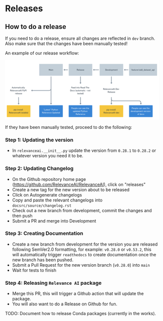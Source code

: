 # Releases 

## How to do a release 

If you need to do a release, ensure all changes are reflected in `dev` branch. 
Also make sure that the changes have been manually tested!

An example of our release workflow:

![Release Workflow](assets/release_workflow.png)

If they have been manually tested, proceed to do the following: 


### Step 1: Updating the version

- In `relevanceai.__init__.py` update the version from `0.28.1` to `0.28.2` or whatever version you need it to be.

### Step 2: Updating Changelog

- On the Github repository home page (https://github.com/RelevanceAI/RelevanceAI), click on "releases"
- Create a new tag for the new version about to be released
- Click on Autogenerate changelogs
- Copy and paste the relevant changelogs into `docsrc/source/changelog.rst`
- Check out a new branch from development, commit the changes and then push
- Submit a PR and merge into Development

### Step 3: Creating Documentation

- Create a new branch from development for the version you are released following SemVer2.0 formatting, for example: `v0.28.0` or `v0.53.2`, this will automatically trigger `readthedocs` to create documentation once the new branch has been pushed.
- Submit a Pull Request for the new version branch (`v0.28.0`) into `main`
- Wait for tests to finish 

### Step 4: Releasing `Relevance AI` package
- Merge this PR, this will trigger a Github action that will update the package.
- You will also want to do a Release on Github for fun.


TODO: Document how to release Conda packages (currently in the works).
